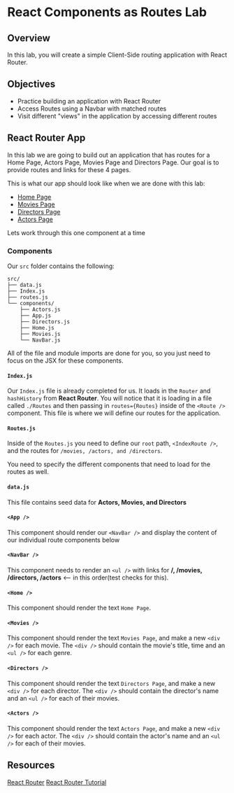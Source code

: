 # React Components as Routes Lab

## Overview

In this lab, you will create a simple Client-Side routing application with React Router.

## Objectives

* Practice building an application with React Router
* Access Routes using a Navbar with matched routes
* Visit different "views" in the application by accessing different routes

## React Router App

In this lab we are going to build out an application that has routes for a Home Page, Actors Page, Movies Page and Directors Page. Our goal is to provide routes and links for these 4 pages.

This is what our app should look like when we are done with this lab:

* [Home Page](https://s3.amazonaws.com/learn-verified/react-router-lab-home-page.png)
* [Movies Page](https://s3.amazonaws.com/learn-verified/react-router-lab-movies-page.png)
* [Directors Page](https://s3.amazonaws.com/learn-verified/react-router-lab-directors-page.png)
* [Actors Page](https://s3.amazonaws.com/learn-verified/react-router-lab-actors-page.png)

Lets work through this one component at a time

### Components

Our `src` folder contains the following:
```
src/
├── data.js
├── Index.js
├── routes.js
└── components/
    ├── Actors.js
    ├── App.js
    ├── Directors.js
    ├── Home.js
    ├── Movies.js
    └── NavBar.js
```

All of the file and module imports are done for you, so you just need to focus on the JSX for these components.

#### `Index.js`

Our `Index.js` file is already completed for us. It loads in the `Router` and `hashHistory` from __React Router__. You will notice that it is loading in a file called `./Routes` and then passing in `routes={Routes}` inside of the `<Route />` component. This file is where we will define our routes for the application.

#### `Routes.js`

Inside of the `Routes.js` you need to define our `root` path, `<IndexRoute />`, and the routes for `/movies, /actors, and /directors`.

You need to specify the different components that need to load for the routes as well.

#### `data.js`

This file contains seed data for __Actors, Movies, and Directors__

#### `<App />`

This component should render our `<NavBar />` and display the content of our individual route components below

#### `<NavBar />`

This component needs to render an `<ul />` with links for __/, /movies, /directors, /actors__ <-- in this order(test checks for this).

#### `<Home />`

This component should render the text `Home Page`.

#### `<Movies />`

This component should render the text `Movies Page`, and make a new `<div />` for each movie. The `<div />` should contain the movie's title, time and an `<ul />` for each genre.

#### `<Directors />`

This component should render the text `Directors Page`, and make a new `<div />` for each director. The `<div />` should contain the director's name and an `<ul />` for each of their movies.

#### `<Actors />`

This component should render the text `Actors Page`, and make a new `<div />` for each actor. The `<div />` should contain the actor's name and an `<ul />` for each of their movies.

## Resources

[React Router](https://github.com/ReactTraining/react-router)
[React Router Tutorial](https://github.com/reactjs/react-router-tutorial)
